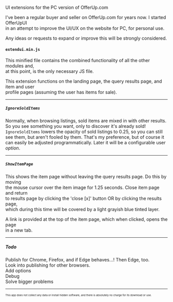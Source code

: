 UI extensions for the PC version of OfferUp.com  

I've been a regular buyer and seller on OfferUp.com for years now. I started OfferUpUI  
in an attempt to improve the UI/UX on the website for PC, for personal use.  

Any ideas or requests to expand or improve this will be strongly considered.  

#### `extendui.min.js`  
This minified file contains the combined functionality of all the other modules and,  
at this point, is the only necessary JS file.  

This extension functions on the landing page, the query results page, and item and user  
profile pages (assuming the user has items for sale).
___  

##### `IgnoreSoldItems`  
Normally, when browsing listings, sold items are mixed in with other results.
So you see something you want, only to discover it's already sold!  
`IgnoreSoldItems` lowers the opacity of sold listings to 0.25, so you can still
see them, but aren't fooled by them. That's my preference, but of course it can easily
be adjusted programmatically. Later it will be a configurable user *option*.
___  

##### `ShowItemPage`  
This shows the item page without leaving the query results page.  Do this by moving  
the mouse cursor over the item image for 1.25 seconds. Close item page and return  
to results page by clicking the 'close [x]' button OR by clicking the results page,  
which during this time will be covered by a light grayish blue tinted layer.  

A link is provided at the top of the item page, which when clicked, opens the page  
in a new tab.  
___  

##### Todo  
Publish for Chrome, Firefox, and if Edge behaves...! Then Edge, too.  
Look into publishing for other browsers.  
Add options  
Debug  
Solve bigger problems  
___  

<sub><sup><sub>This app does not collect any data or install hidden software, and there is absolutely no charge for its download or use.</sub></sup></sub>
